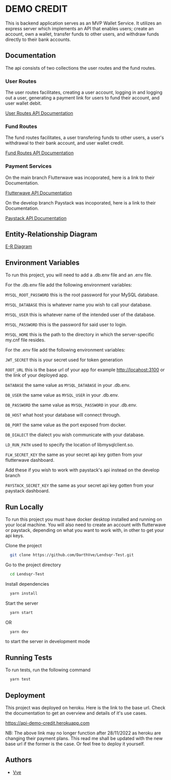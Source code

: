# DEMO CREDIT

This is backend application serves as an MVP Wallet Service. It utilizes an  express server which implements an API that enables users; create an account,
own a wallet, transfer funds to other users, and withdraw funds directly to their bank accounts.

## Documentation

The api consists of two collections the user routes and the fund routes.

### User Routes

The user routes facilitates, creating a user account, logging in and logging out a user,
generating a payment link for users to fund their account, and user wallet debit.

[User Routes API Documentation](https://linktodocumentation)

### Fund Routes

The fund routes facilitates, a user transfering funds to other users, a user's withdrawal to their bank account, and user wallet credit.

[Fund Routes API Documentation](https://linktodocumentation)

### Payment Services

On the main branch Flutterwave was incoporated, here is a link to their Documentation.

[Flutterwave API Documentation](https://developer.flutterwave.com/reference/introduction)

On the develop branch Paystack was incoporated, here is a link to their Documentation.

[Paystack API Documentation](https://paystack.com/docs/)

## Entity-Relationship Diagram

[E-R Diagram](https://drive.google.com/file/d/1RcJQjEKwj6yQaDQyLMkNlc2Hfx7lmKXF/view?usp=sharing)

## Environment Variables

To run this project, you will need to add a .db.env file and an .env file.

For the .db.env file add the following environment variables:

`MYSQL_ROOT_PASSWORD` this is the root password for your MySQL database.

`MYSQL_DATABASE` this is whatever name you wish to call your database.

`MYSQL_USER` this is whatever name of the intended user of the database.

`MYSQL_PASSWORD` this is the password for said user to login.

`MYSQL_HOME` this is the path to the directory in which the server-specific my.cnf file resides.

For the .env file add the following environment variables:

`JWT_SECRET`  this is your secret used for token generation

`ROOT_URL`  this is the base url of your app for example <http://locahost:3100> or the link of your deployed app.

`DATABASE` the same value as `MYSQL_DATABASE` in your .db.env.

`DB_USER` the same value as `MYSQL_USER` in your .db.env.

`DB_PASSWORD` the same value as `MYSQL_PASSWORD` in your .db.env.

`DB_HOST` what host your database will connect through.

`DB_PORT` the same value as the port exposed from docker.

`DB_DIALECT` the dialect you wish communicate with your database.

`LD_RUN_PATH` used to specify the location of libmysqlclient.so.

`FLW_SECRET_KEY` the same as your secret api key gotten from your flutterwave dashboard.

Add these if you wish to work with paystack's api instead on the develop branch

`PAYSTACK_SECRET_KEY` the same as your secret api key gotten from your paystack dashboard.

## Run Locally

To run this project you must have docker desktop installed and running  on your local machine.
You will also need to create an account with flutterwave or paystack, depending on what you want to work with,
in other to get your api keys.

Clone the project

```bash
  git clone https://github.com/DarthVve/Lendsqr-Test.git
```

Go to the project directory

```bash
  cd Lendsqr-Test
```

Install dependencies

```bash
  yarn install
```

Start the server

```bash
  yarn start
```

OR

```bash
  yarn dev
```

 to start the server in development mode

## Running Tests

To run tests, run the following command

```bash
  yarn test
```

## Deployment

This project was deployed on heroku. Here is the link to the base url.
Check the documentation to get an overview and details of it's use cases.

<https://api-demo-credit.herokuapp.com>

NB: The above link may no longer function after 28/11/2022 as heroku are changing their payment plans. This read me shall be updated with the new base url if the former is the case. Or feel free to deploy it yourself.

## Authors

- [Vve](https://www.linkedin.com/in/viremaj)
